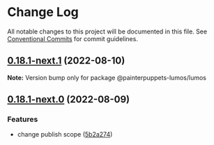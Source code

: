 # Change Log

All notable changes to this project will be documented in this file.
See [Conventional Commits](https://conventionalcommits.org) for commit guidelines.

## [0.18.1-next.1](https://github.com/nervosnetwork/lumos/compare/v0.18.1-alpha.0...v0.18.1-next.1) (2022-08-10)

**Note:** Version bump only for package @painterpuppets-lumos/lumos





## [0.18.1-next.0](https://github.com/nervosnetwork/lumos/compare/v0.18.0...v0.18.1-next.0) (2022-08-09)


### Features

* change publish scope ([5b2a274](https://github.com/nervosnetwork/lumos/commit/5b2a2741d18009f0d54987ee5c884f806d0ed4d6))
